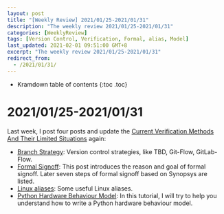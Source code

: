 ```yaml
---
layout: post
title: "[Weekly Review] 2021/01/25-2021/01/31"
description: "The weekly review 2021/01/25-2021/01/31"
categories: [WeeklyReview]
tags: [Version Control, Verification, Formal, alias, Model]
last_updated: 2021-02-01 09:51:00 GMT+8
excerpt: "The weekly review 2021/01/25-2021/01/31"
redirect_from:
  - /2021/01/31/
---
```


* Kramdown table of contents
{:toc .toc}
# 2021/01/25-2021/01/31

Last week, I post four posts and update the [Current Verification Methods And Their Limited Situations](https://singularitykchen.github.io/blog/2021/01/11/Survey-Limitations-of-Current-Verification-Methods/) again:

+ [Branch Strategy](https://singularitykchen.github.io/blog/2021/01/29/Glean-Branch-Strategy/): Version control strategies, like TBD, Git-Flow, GitLab-Flow.
+ [Formal Signoff](https://singularitykchen.github.io/blog/2021/01/29/Glean-Formal-Signoff/): This post introduces the reason and goal of formal signoff. Later seven steps of formal signoff based on Synopsys are listed.
+ [Linux aliases](https://singularitykchen.github.io/blog/2021/01/30/Tutorial-Linux-alias/): Some useful Linux aliases.
+ [Python Hardware Behaviour Model](https://singularitykchen.github.io/blog/2021/01/31/Tutorial-Python-Hardware-Behaviour-Model/): In this tutorial, I will try to help you understand how to write a Python hardware behaviour model.


